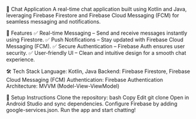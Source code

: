📱 Chat Application
A real-time chat application built using Kotlin and Java,
leveraging Firebase Firestore and Firebase Cloud Messaging (FCM) for seamless messaging and notifications.

🚀 Features
✅ Real-time Messaging – Send and receive messages instantly using Firestore.
✅ Push Notifications – Stay updated with Firebase Cloud Messaging (FCM).
✅ Secure Authentication – Firebase Auth ensures user security.
✅ User-friendly UI – Clean and intuitive design for a smooth chat experience.

🛠 Tech Stack
Language: Kotlin, Java
Backend: Firebase Firestore, Firebase Cloud Messaging (FCM)
Authentication: Firebase Authentication
Architecture: MVVM (Model-View-ViewModel)

🔧 Setup Instructions
Clone the repository:
bash
Copy
Edit
git clone 
Open in Android Studio and sync dependencies.
Configure Firebase by adding google-services.json.
Run the app and start chatting!
